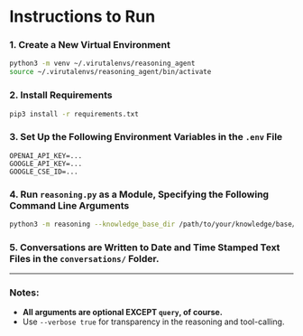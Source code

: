 
# Instructions to Run

### 1. Create a New Virtual Environment
```bash
python3 -m venv ~/.virutalenvs/reasoning_agent
source ~/.virutalenvs/reasoning_agent/bin/activate
```

### 2. Install Requirements
```bash
pip3 install -r requirements.txt
```

### 3. Set Up the Following Environment Variables in the `.env` File
```env
OPENAI_API_KEY=...
GOOGLE_API_KEY=...
GOOGLE_CSE_ID=...
```

### 4. Run `reasoning.py` as a Module, Specifying the Following Command Line Arguments
```bash
python3 -m reasoning --knowledge_base_dir /path/to/your/knowledge/base/directory --knowledge_base_desc "Some text describing your knowledge base, to help the language model understand its utility" --verbose false --query "Your query goes here"
```

### 5. Conversations are Written to Date and Time Stamped Text Files in the `conversations/` Folder.

---

### Notes:
- **All arguments are optional EXCEPT `query`, of course.**
- Use `--verbose true` for transparency in the reasoning and tool-calling.
